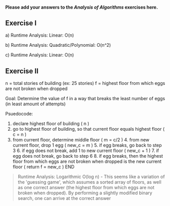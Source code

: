 #### Please add your answers to the **_Analysis of Algorithms_** exercises here.

## Exercise I

a) Runtime Analysis: Linear: O(n)

b) Runtime Analysis: Quadratic/Polynomial: O(n^2)

c) Runtime Analysis: Linear: O(n)

## Exercise II

n = total stories of building (ex: 25 stories)
f = highest floor from which eggs are not broken when dropped

Goal: Determine the value of f in a way that breaks the least number of eggs (in least amount of attempts)

Psuedocode:

1. declare highest floor of building ( n )
2. go to highest floor of building, so that current floor equals highest floor ( c = n )
3. from current floor, determine middle floor ( m = c/2 )
    4. from new current floor, drop 1 egg ( new_c = m )
        5. if egg breaks, go back to step 3
        6. if egg does not break, add 1 to new current floor ( new_c + 1 )
            7. if egg does not break, go back to step 6
            8. if egg breaks, then the highest floor from which eggs are not broken when dropped is the new current floor ( return f = new_c ) END

> Runtime Analysis: Logarithmic O(log n) - This seems like a variation of the 'guessing game', which assumes a sorted array of floors, as well as one correct answer (the highest floor from which eggs are not broken when dropped). By performing a slightly modified binary search, one can arrive at the correct answer
